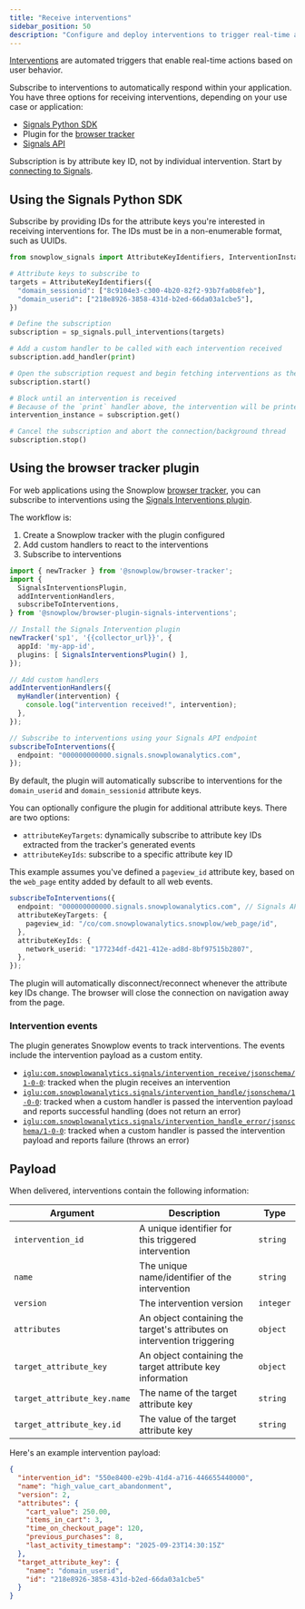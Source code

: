 ```yaml
---
title: "Receive interventions"
sidebar_position: 50
description: "Configure and deploy interventions to trigger real-time actions based on user attribute changes in Snowplow Signals."
---
```


[Interventions](/docs/signals/concepts/index.md#interventions) are automated triggers that enable real-time actions based on user behavior.

Subscribe to interventions to automatically respond within your application. You have three options for receiving interventions, depending on your use case or application:
* [Signals Python SDK](https://pypi.org/project/snowplow-signals/)
* Plugin for the [browser tracker](/docs/sources/trackers/web-trackers/index.md)
* [Signals API](/docs/signals/connection/index.md#signals-api)

Subscription is by attribute key ID, not by individual intervention. Start by [connecting to Signals](/docs/signals/connection/index.md).


## Using the Signals Python SDK

Subscribe by providing IDs for the attribute keys you're interested in receiving interventions for. The IDs must be in a non-enumerable format, such as UUIDs.

```python
from snowplow_signals import AttributeKeyIdentifiers, InterventionInstance

# Attribute keys to subscribe to
targets = AttributeKeyIdentifiers({
  "domain_sessionid": ["8c9104e3-c300-4b20-82f2-93b7fa0b8feb"],
  "domain_userid": ["218e8926-3858-431d-b2ed-66da03a1cbe5"],
})

# Define the subscription
subscription = sp_signals.pull_interventions(targets)

# Add a custom handler to be called with each intervention received
subscription.add_handler(print)

# Open the subscription request and begin fetching interventions as they are published
subscription.start()

# Block until an intervention is received
# Because of the `print` handler above, the intervention will be printed out
intervention_instance = subscription.get()

# Cancel the subscription and abort the connection/background thread
subscription.stop()
```

## Using the browser tracker plugin

For web applications using the Snowplow [browser tracker](/docs/sources/trackers/web-trackers/index.md), you can subscribe to interventions using the [Signals Interventions plugin](https://github.com/snowplow-incubator/signals-browser-plugin).

The workflow is:
1. Create a Snowplow tracker with the plugin configured
2. Add custom handlers to react to the interventions
3. Subscribe to interventions

```typescript
import { newTracker } from '@snowplow/browser-tracker';
import {
  SignalsInterventionsPlugin,
  addInterventionHandlers,
  subscribeToInterventions,
} from '@snowplow/browser-plugin-signals-interventions';

// Install the Signals Intervention plugin
newTracker('sp1', '{{collector_url}}', {
  appId: 'my-app-id',
  plugins: [ SignalsInterventionsPlugin() ],
});

// Add custom handlers
addInterventionHandlers({
  myHandler(intervention) {
    console.log("intervention received!", intervention);
  },
});

// Subscribe to interventions using your Signals API endpoint
subscribeToInterventions({
  endpoint: "000000000000.signals.snowplowanalytics.com",
});
```

By default, the plugin will automatically subscribe to interventions for the `domain_userid` and `domain_sessionid` attribute keys.

You can optionally configure the plugin for additional attribute keys. There are two options:
* `attributeKeyTargets`: dynamically subscribe to attribute key IDs extracted from the tracker's generated events
* `attributeKeyIds`: subscribe to a specific attribute key ID

This example assumes you've defined a `pageview_id` attribute key, based on the `web_page` entity added by default to all web events.

```typescript
subscribeToInterventions({
  endpoint: "000000000000.signals.snowplowanalytics.com", // Signals API endpoint
  attributeKeyTargets: {
    pageview_id: "/co/com.snowplowanalytics.snowplow/web_page/id",
  },
  attributeKeyIds: {
    network_userid: "177234df-d421-412e-ad8d-8bf97515b2807",
  },
});
```

The plugin will automatically disconnect/reconnect whenever the attribute key IDs change. The browser will close the connection on navigation away from the page.

### Intervention events

The plugin generates Snowplow events to track interventions. The events include the intervention payload as a custom entity.

- [`iglu:com.snowplowanalytics.signals/intervention_receive/jsonschema/1-0-0`](https://github.com/snowplow/iglu-central/blob/master/schemas/com.snowplowanalytics.signals/intervention_receive/jsonschema/1-0-0): tracked when the plugin receives an intervention
- [`iglu:com.snowplowanalytics.signals/intervention_handle/jsonschema/1-0-0`](https://github.com/snowplow/iglu-central/blob/master/schemas/com.snowplowanalytics.signals/intervention_handle/jsonschema/1-0-0): tracked when a custom handler is passed the intervention payload and reports successful handling (does not return an error)
- [`iglu:com.snowplowanalytics.signals/intervention_handle_error/jsonschema/1-0-0`](https://github.com/snowplow/iglu-central/blob/master/schemas/com.snowplowanalytics.signals/intervention_handle_error/jsonschema/1-0-0): tracked when a custom handler is passed the intervention payload and reports failure (throws an error)

## Payload

When delivered, interventions contain the following information:

| Argument                    | Description                                                             | Type      |
| --------------------------- | ----------------------------------------------------------------------- | --------- |
| `intervention_id`           | A unique identifier for this triggered intervention                     | `string`  |
| `name`                      | The unique name/identifier of the intervention                          | `string`  |
| `version`                   | The intervention version                                                | `integer` |
| `attributes`                | An object containing the target's attributes on intervention triggering | `object`  |
| `target_attribute_key`      | An object containing the target attribute key information               | `object`  |
| `target_attribute_key.name` | The name of the target attribute key                                    | `string`  |
| `target_attribute_key.id`   | The value of the target attribute key                                   | `string`  |

Here's an example intervention payload:

```json
{
  "intervention_id": "550e8400-e29b-41d4-a716-446655440000",
  "name": "high_value_cart_abandonment",
  "version": 2,
  "attributes": {
    "cart_value": 250.00,
    "items_in_cart": 3,
    "time_on_checkout_page": 120,
    "previous_purchases": 8,
    "last_activity_timestamp": "2025-09-23T14:30:15Z"
  },
  "target_attribute_key": {
    "name": "domain_userid",
    "id": "218e8926-3858-431d-b2ed-66da03a1cbe5"
  }
}
```
